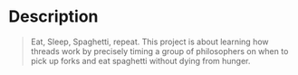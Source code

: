 # Description
> Eat, Sleep, Spaghetti, repeat. This project is about learning how threads work by precisely timing a group of philosophers on when to pick up forks and eat spaghetti without dying from hunger.
